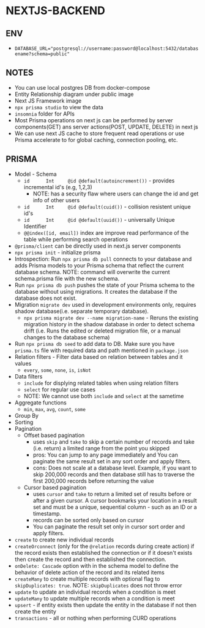 # NEXTJS-BACKEND

## ENV

- `DATABASE_URL="postgresql://username:password@localhost:5432/databasename?schema=public"`

## NOTES

- You can use local postgres DB from docker-compose
- Entity Relationship diagram under public image
- Next JS Framework image
- `npx prisma studio` to view the data
- `insomnia` folder for APIs
- Most Prisma operations on next js can be performed by server components(GET) ans server actions(POST, UPDATE, DELETE) in next js
- We can use next JS cache to store frequent read operations or use Prisma accelerate to for global caching, connection pooling, etc.

## PRISMA

- Model - Schema
  - `id      Int     @id @default(autoincrement())` - provides incremental id's (e.g, 1,2,3) 
    - NOTE: has a security flaw where users can change the id and get info of other users
  - `id      Int     @id @default(cuid())` - collision resistent unique id's
  - `id      Int     @id @default(uuid())` - universally Unique Identifier
  - `@@index([id, email])` index are improve read performance of the table while performing search operations
- `@prisma/client` can be directly used in next.js server components
- `npx prisma init` - initialize prisma
- Introspection: Run `npx prisma db pull` connects to your database and adds Prisma models to your Prisma schema that reflect the current database schema. NOTE: command will overwrite the current schema.prisma file with the new schema.
- Run `npx prisma db push` pushes the state of your Prisma schema to the database without using migrations. It creates the database if the database does not exist.
- Migration `migrate dev` used in development environments only, requires shadow database(i.e. separate temporary database).
  - `npx prisma migrate dev --name migration-name` - Reruns the existing migration history in the shadow database in order to detect schema drift (i.e. Runs the edited or deleted migration file, or a manual changes to the database schema)
- Run `npx prisma db seed` to add data to DB. Make sure you have `prisma.ts` file with required data and path mentioned in `package.json`
- Relation filters - Filter data based on relation between tables and it values
  - `every`, `some`, `none`, `is`, `isNot`
- Data filters
  - `include` for displying related tables when using relation filters
  - `select` for regular use cases
  - NOTE: We cannot use both `include` and `select` at the sametime
- Aggregate functions
  - `min`, `max`, `avg`, `count`, `some`
- Group By
- Sorting
- Pagination
  - Offset based pagination
    - uses `skip` and `take` to skip a certain number of records and take (i.e. return) a limited range from the point you skipped
    - pros: You can jump to any page immediately and You can paginate the same result set in any sort order and apply filters.
    - cons: Does not scale at a database level. Example, if you want to skip 200,000 records and then database still has to traverse the first 200,000 records before returning the value
  - Cursor based pagination
    - uses `cursor` and `take` to return a limited set of results before or after a given cursor. A cursor bookmarks your location in a result set and must be a unique, sequential column - such as an ID or a timestamp.
    - records can be sorted only based on cursor
    - You can paginate the result set only in cursor sort order and apply filters.
- `create` to create new individual records
- `createOrconnect` (only for the `@relation` records during create action) if the record exists then established the connection or if it doesn't exists then create the record and then established the connection.
- `onDelete: Cascade` option with in the schema model to define the behavior of delete action of the record and its related items
- `createMany` to create multiple records with optional flag to `skipDuplicates: true`. NOTE: `skipDuplicates` does not throw error
- `update` to update an individual records when a condition is meet
- `updateMany` to update multiple records when a condition is meet
- `upsert` - if entity exists then update the entity in the database if not then create the entity  
- `transactions` - all or nothing when performing CURD operations

